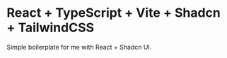 # React + TypeScript + Vite + Shadcn + TailwindCSS

Simple boilerplate for me with React + Shadcn UI.
